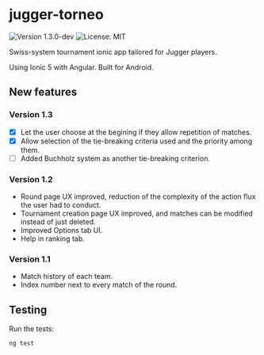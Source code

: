 # jugger-torneo

![Version 1.3.0-dev](https://img.shields.io/badge/version-1.3.0--dev-informational) ![License: MIT](https://img.shields.io/badge/license-MIT-green)

Swiss-system tournament ionic app tailored for Jugger players.

Using Ionic 5 with Angular. Built for Android.

## New features

### Version 1.3

- [X] Let the user choose at the begining if they allow repetition of matches.
- [X] Allow selection of the tie-breaking criteria used and the priority among them.
- [ ] Added Buchholz system as another tie-breaking criterion.

### Version 1.2

- Round page UX improved, reduction of the complexity of the action flux the user had to conduct.
- Tournament creation page UX improved, and matches can be modified instead of just deleted.
- Improved Options tab UI.
- Help in ranking tab.

### Version 1.1

- Match history of each team.
- Index number next to every match of the round.

## Testing

Run the tests:

```shell
ng test
```
